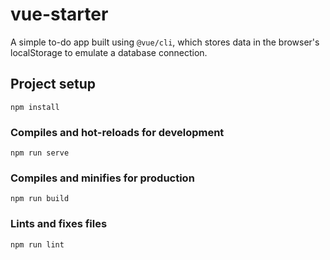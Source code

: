 # vue-starter

A simple to-do app built using `@vue/cli`, which stores data in the browser's localStorage to emulate a database connection.

## Project setup
```
npm install
```

### Compiles and hot-reloads for development
```
npm run serve
```

### Compiles and minifies for production
```
npm run build
```

### Lints and fixes files
```
npm run lint
```
